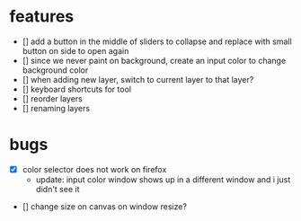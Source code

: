 # features
- [] add a button in the middle of sliders to collapse and replace with small button on side to open again
- [] since we never paint on background, create an input color to change background color
- [] when adding new layer, switch to current layer to that layer?
- [] keyboard shortcuts for tool
- [] reorder layers
- [] renaming layers

# bugs
- [x] color selector does not work on firefox
    - update: input color window shows up in a different window and i just 
    didn't see it
- [] change size on canvas on window resize?
